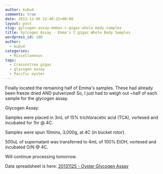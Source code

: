 ```yaml
---
author: kubu4
comments: true
date: 2013-12-06 22:40:22+00:00
layout: post
slug: gylcogen-assay-emmas-c-gigas-whole-body-samples
title: Gylcogen Assay - Emma's C.gigas Whole Body Samples
wordpress_id: 180
author:
  - kubu4
categories:
  - Miscellaneous
tags:
  - Crassostrea gigas
  - glycogen assay
  - Pacific oyster
---
```


Finally located the remaining half of Emma's samples. These had already been freeze dried AND pulverized! So, I just had to weigh out ~half of each sample for the glycogen assay.

Glycogen Assay:

Samples were placed in 3mL of 15% trichloracetic acid (TCA), vortexed and incubated for 1hr @ 4C.

Samples were spun 10mins, 3,000g, at 4C (in bucket rotor).

500uL of supernatant was transferred to 4mL of 100% EtOH, vortexed and incubated O/N @ 4C.

Will continue processing tomorrow.

Data spreadsheet is here: [20131125 - Oyster Glycogen Assay](https://docs.google.com/spreadsheet/ccc?key=0AmS_90rPaQMzdHVBZGtENzFkZTNMM3BCTVNZQm1Cd2c&usp=sharing)
